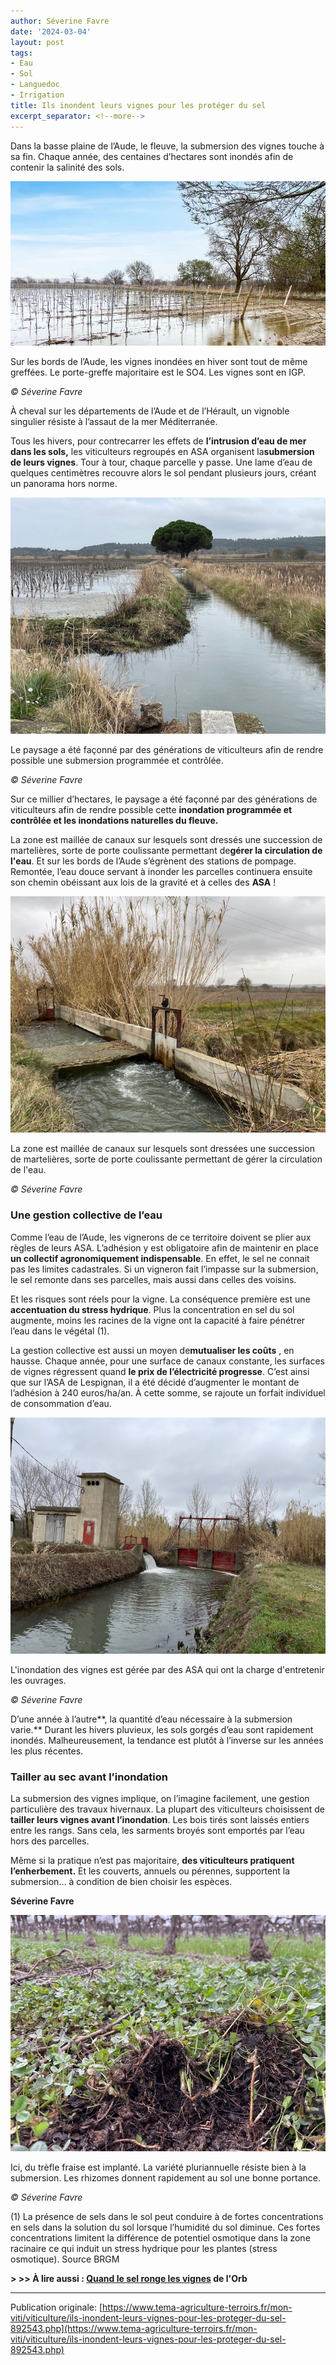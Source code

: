 ```yaml
---
author: Séverine Favre
date: '2024-03-04'
layout: post
tags:
- Eau
- Sol
- Languedoc
- Irrigation
title: Ils inondent leurs vignes pour les protéger du sel
excerpt_separator: <!--more-->
---
```


Dans la basse plaine de l’Aude, le fleuve, la submersion des vignes touche à sa fin. Chaque année, des centaines d’hectares sont inondés afin de contenir la salinité des sols.

![](/assets/906174ce2cdb6a318c7c799269d069c5.jpg)
<!--more-->


Sur les bords de l’Aude, les vignes inondées en hiver sont tout de même greffées. Le porte-greffe majoritaire est le SO4. Les vignes sont en IGP.

_© Séverine Favre_



À cheval sur les départements de l’Aude et de l’Hérault, un vignoble singulier résiste à l’assaut de la mer Méditerranée.

Tous les hivers, pour contrecarrer les effets de **l’intrusion d’eau de mer dans les sols,** les viticulteurs regroupés en ASA organisent la**submersion de leurs vignes**. Tour à tour, chaque parcelle y passe. Une lame d’eau de quelques centimètres recouvre alors le sol pendant plusieurs jours, créant un panorama hors norme.

![](/assets/61ca7ad976335599400abf52ddd8846f.jpg)

Le paysage a été façonné par des générations de viticulteurs afin de rendre possible une submersion programmée et contrôlée.

_© Séverine Favre_

Sur ce millier d’hectares, le paysage a été façonné par des générations de viticulteurs afin de rendre possible cette **inondation programmée et contrôlée et les inondations naturelles du fleuve.**

La zone est maillée de canaux sur lesquels sont dressés une succession de martelières, sorte de porte coulissante permettant de**gérer la circulation de l'eau**. Et sur les bords de l’Aude s’égrènent des stations de pompage. Remontée, l’eau douce servant à inonder les parcelles continuera ensuite son chemin obéissant aux lois de la gravité et à celles des **ASA** !

![](/assets/0c5f4801e926dccf713db9c6f0e6ebd0.jpg)

La zone est maillée de canaux sur lesquels sont dressées une succession de martelières, sorte de porte coulissante permettant de gérer la circulation de l'eau.

_© Séverine Favre_

### Une gestion collective de l’eau

Comme l’eau de l’Aude, les vignerons de ce territoire doivent se plier aux règles de leurs ASA. L’adhésion y est obligatoire afin de maintenir en place **un collectif agronomiquement indispensable**. En effet, le sel ne connait pas les limites cadastrales. Si un vigneron fait l’impasse sur la submersion, le sel remonte dans ses parcelles, mais aussi dans celles des voisins.

Et les risques sont réels pour la vigne. La conséquence première est une **accentuation du stress hydrique**. Plus la concentration en sel du sol augmente, moins les racines de la vigne ont la capacité à faire pénétrer l’eau dans le végétal (1).

La gestion collective est aussi un moyen de**mutualiser les coûts** , en hausse. Chaque année, pour une surface de canaux constante, les surfaces de vignes régressent quand **le prix de l’électricité progresse**. C’est ainsi que sur l’ASA de Lespignan, il a été décidé d’augmenter le montant de l’adhésion à 240 euros/ha/an. À cette somme, se rajoute un forfait individuel de consommation d’eau.

![](/assets/055b20253535324e6a08dcdf3d7dfd58.jpg)

L'inondation des vignes est gérée par des ASA qui ont la charge d'entretenir les ouvrages.

_© Séverine Favre_

D’une année à l’autre**, la quantité d’eau nécessaire à la submersion varie.** Durant les hivers pluvieux, les sols gorgés d’eau sont rapidement inondés. Malheureusement, la tendance est plutôt à l’inverse sur les années les plus récentes.

### Tailler au sec avant l’inondation

La submersion des vignes implique, on l’imagine facilement, une gestion particulière des travaux hivernaux. La plupart des viticulteurs choisissent de **tailler leurs vignes avant l’inondation**. Les bois tirés sont laissés entiers entre les rangs. Sans cela, les sarments broyés sont emportés par l’eau hors des parcelles.

Même si la pratique n’est pas majoritaire, **des viticulteurs pratiquent l’enherbement.** Et les couverts, annuels ou pérennes, supportent la submersion… à condition de bien choisir les espèces.

**Séverine Favre**

![](/assets/ffd5b4cd0e23bfb6511063e719f179af.jpg)

Ici, du trèfle fraise est implanté. La variété pluriannuelle résiste bien à la submersion. Les rhizomes donnent rapidement au sol une bonne portance.

_© Séverine Favre_

(1) La présence de sels dans le sol peut conduire à de fortes concentrations en sels dans la solution du sol lorsque l’humidité du sol diminue. Ces fortes concentrations limitent la différence de potentiel osmotique dans la zone racinaire ce qui induit un stress hydrique pour les plantes (stress osmotique). Source BRGM

**> >> À lire aussi : [Quand le sel ronge les vignes](https://www.tema-agriculture-terroirs.fr/mon-viti/viticulture/quand-le-sel-ronge-les-vignes-853734.php) de l'Orb**

----

Publication originale: [https://www.tema-agriculture-terroirs.fr/mon-viti/viticulture/ils-inondent-leurs-vignes-pour-les-proteger-du-sel-892543.php](https://www.tema-agriculture-terroirs.fr/mon-viti/viticulture/ils-inondent-leurs-vignes-pour-les-proteger-du-sel-892543.php)
